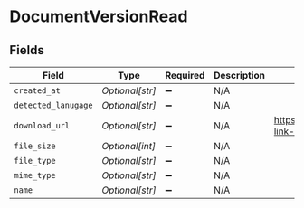 # DocumentVersionRead


## Fields

| Field                                    | Type                                     | Required                                 | Description                              | Example                                  |
| ---------------------------------------- | ---------------------------------------- | ---------------------------------------- | ---------------------------------------- | ---------------------------------------- |
| `created_at`                             | *Optional[str]*                          | :heavy_minus_sign:                       | N/A                                      |                                          |
| `detected_lanugage`                      | *Optional[str]*                          | :heavy_minus_sign:                       | N/A                                      |                                          |
| `download_url`                           | *Optional[str]*                          | :heavy_minus_sign:                       | N/A                                      | https://example.org/download-link-signed |
| `file_size`                              | *Optional[int]*                          | :heavy_minus_sign:                       | N/A                                      |                                          |
| `file_type`                              | *Optional[str]*                          | :heavy_minus_sign:                       | N/A                                      |                                          |
| `mime_type`                              | *Optional[str]*                          | :heavy_minus_sign:                       | N/A                                      |                                          |
| `name`                                   | *Optional[str]*                          | :heavy_minus_sign:                       | N/A                                      |                                          |